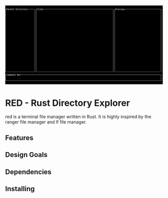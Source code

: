 ![red](0.png)

# RED - Rust Directory Explorer

red is a terminal file manager written in Rust. It is highly inspired by the ranger file manager and lf file manager.

## Features

## Design Goals 

## Dependencies

## Installing
